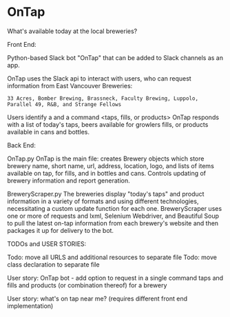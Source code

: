 # OnTap

What's available today at the local breweries? 

Front End: 

Python-based Slack bot "OnTap" that can be added to Slack channels as an app.  

OnTap uses the Slack api to interact with users, who can request information from East Vancouver Breweries: 
    
    33 Acres, Bomber Brewing, Brassneck, Faculty Brewing, Luppolo, Parallel 49, R&B, and Strange Fellows
    
Users identify a <brewery name> and a command <taps, fills, or products>
OnTap responds with a list of today's taps, beers available for growlers fills, or products available in cans and bottles. 

Back End: 

OnTap.py
OnTap is the main file: creates Brewery objects which store brewery name, short name, url, address, location, logo, and lists of items available on tap, for fills, and in bottles and cans. Controls updating of brewery information and report generation.  

BreweryScraper.py 
The breweries display "today's taps" and product information in a variety of formats and using different technologies, necessitating a custom update function for each one. BreweryScraper uses one or more of requests and lxml, Selenium Webdriver, and Beautiful Soup to pull the latest on-tap information from each brewery's website and then packages it up for delivery to the bot.  

    
TODOs and USER STORIES:

Todo: move all URLS and additional resources to separate file 
Todo: move class declaration to separate file 

User story: OnTap bot - add option to request in a single command taps and fills and products (or combination thereof) for a brewery

User story: what's on tap near me? (requires different front end implementation) 
